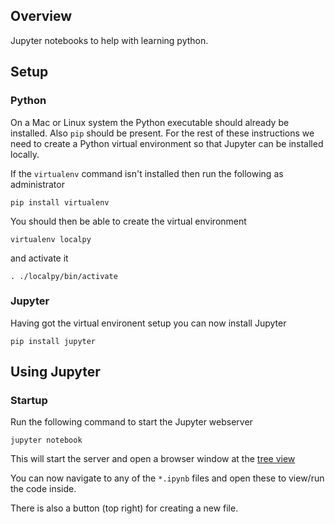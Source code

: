 ## Overview

Jupyter notebooks to help with learning python.

## Setup

### Python

On a Mac or Linux system the Python executable should already be installed.  Also `pip` should be present.
For the rest of these instructions we need to create a Python virtual environment so that Jupyter can be installed locally.

If the `virtualenv` command isn't installed then run the following as administrator

```
pip install virtualenv
``` 

You should then be able to create the virtual environment

```
virtualenv localpy
```

and activate it

```
. ./localpy/bin/activate
```

### Jupyter

Having got the virtual environent setup you can now install Jupyter

```
pip install jupyter
```


## Using Jupyter

### Startup

Run the following command to start the Jupyter webserver

```
jupyter notebook
```

This will start the server and open a browser window at the [tree view](http://localhost:8888/tree)

You can now navigate to any of the `*.ipynb` files and open these to view/run the code inside.

There is also a button (top right) for creating a new file.





